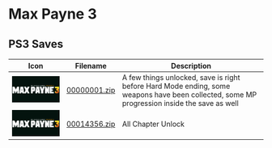 # Max Payne 3

## PS3 Saves

| Icon | Filename | Description |
|------|----------|-------------|
| ![Max Payne 3](ICON0.PNG) | [00000001.zip](00000001.zip) | A few things unlocked, save is right before Hard Mode ending, some weapons have been collected, some MP progression inside the save as well |
| ![Max Payne 3](ICON0.PNG) | [00014356.zip](00014356.zip) | All Chapter Unlock |
